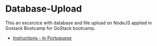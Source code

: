 # Database-Upload
This an excercice with database and file upload on NodeJS applied in Gostack Bootcamp for GoStack bootcamp.

- [Instructions - In Portuguese](https://github.com/rocketseat-education/bootcamp-gostack-desafios/tree/master/desafio-database-upload)
